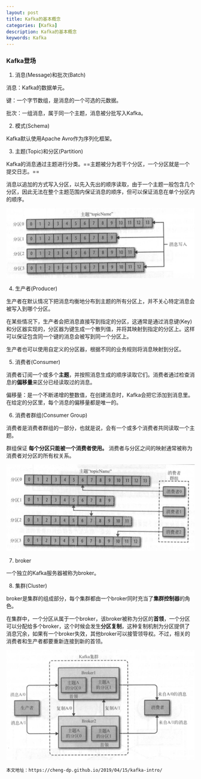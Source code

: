 ```yaml
---
layout: post
title: Kafka的基本概念
categories: [Kafka]
description: Kafka的基本概念
keywords: Kafka
---
```


### Kafka登场

1. 消息(Message)和批次(Batch)

消息：Kafka的数据单元。

键：一个字节数组，是消息的一个可选的元数据。

批次：一组消息，属于同一个主题，消息被分批写入Kafka。

2. 模式(Schema)

Kafka默认使用Apache Avro作为序列化框架。

3. 主题(Topic)和分区(Partition)

Kafka的消息通过主题进行分类。==主题被分为若干个分区，一个分区就是一个提交日志。==

消息以追加的方式写入分区，以先入先出的顺序读取，由于一个主题一般包含几个分区，因此无法在整个主题范围内保证消息的顺序，但可以保证消息在单个分区内的顺序。

![image](https://raw.githubusercontent.com/cheng-dp/ImageHostInGithub/master/kafka_topic_patition_message_write_sample.png)

4. 生产者(Producer)

生产者在默认情况下把消息均衡地分布到主题的所有分区上，并不关心特定消息会被写入到哪个分区。

在某些情况下，生产者会把消息直接写到指定的分区，这通常是通过消息键(Key)和分区器实现的，分区器为键生成一个散列值，并将其映射到指定的分区上。这样可以保证包含同一个键的消息会被写到同一个分区上。

生产者也可以使用自定义的分区器，根据不同的业务规则将消息映射到分区。

5. 消费者(Consumer)

消费者订阅一个或多个**主题**，并按照消息生成的顺序读取它们。消费者通过检查消息的**偏移量**来区分已经读取过的消息。

偏移量：是一个不断递增的整数值，在创建消息时，Kafka会把它添加到消息里。在给定的分区里，每个消息的偏移量都是唯一的。

6. 消费者群组(Consumer Group)

消费者是消费者群组的一部分，也就是说，会有一个或多个消费者共同读取一个主题。

群组保证 **每个分区只能被一个消费者使用。** 消费者与分区之间的映射通常被称为消费者对分区的所有权关系。

![image](https://raw.githubusercontent.com/cheng-dp/ImageHostInGithub/master/kafka_consumer_group.png)

7. broker

一个独立的Kafka服务器被称为broker。

8. 集群(Cluster)

broker是集群的组成部分，每个集群都由一个broker同时充当了**集群控制器**的角色。

在集群中，一个分区从属于一个broker，该broker被称为分区的**首领**，一个分区可以分配给多个broker，这个时候会发生**分区复制**，这种复制机制为分区提供了消息冗余，如果有一个broker失效，其他broker可以接管领导权。不过，相关的消费者和生产者都要重新连接到新的首领。

![image](https://raw.githubusercontent.com/cheng-dp/ImageHostInGithub/master/kafka_partition_copy.png)


 
```
本文地址：https://cheng-dp.github.io/2019/04/15/kafka-intro/
```
 

